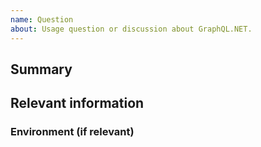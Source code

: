 ```yaml
---
name: Question
about: Usage question or discussion about GraphQL.NET.
---
```


<!--
  To make it easier for us to help you, please include as much useful information as possible.

  Useful Links:
  - Documentation: https://graphql-dotnet.github.io/

  GraphQL.NET has community support channels, try asking your question on:

  - Gitter: https://gitter.im/graphql-dotnet/graphql-dotnet
  - Stack Overflow: https://stackoverflow.com/questions/tagged/graphql-dotnet

  Before opening a new issue, please search existing issues https://github.com/graphql-dotnet/graphql-dotnet/issues
-->

## Summary

## Relevant information

<!-- Provide as much useful information as you can -->

### Environment (if relevant)

<!--
  Version, OS, Server Architecture, etc.
-->
